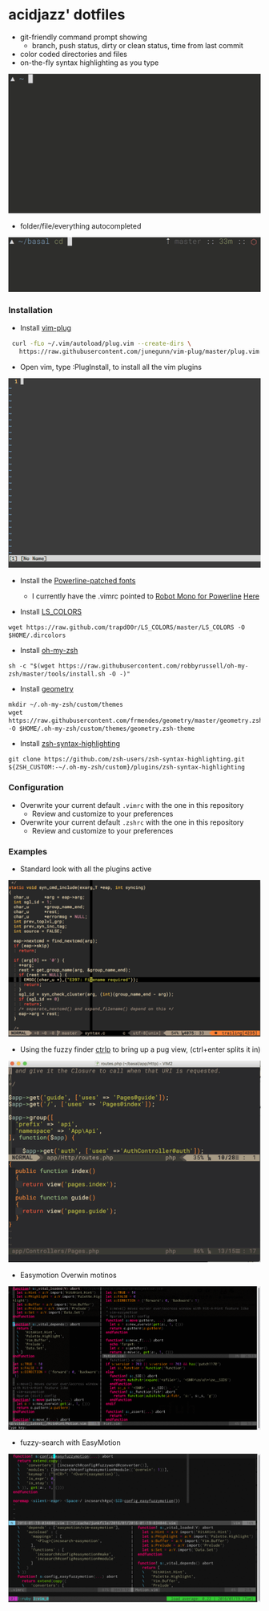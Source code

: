 # acidjazz' dotfiles

* git-friendly command prompt showing 
  * branch, push status, dirty or clean status, time from last commit
* color coded directories and files
* on-the-fly syntax highlighting as you type

![](geometry.gif)

* folder/file/everything autocompleted

![](autocomplete.gif)

### Installation

* Install [vim-plug](https://github.com/junegunn/vim-plug)
```bash
 curl -fLo ~/.vim/autoload/plug.vim --create-dirs \
   https://raw.githubusercontent.com/junegunn/vim-plug/master/plug.vim
```
* Open vim, type :PlugInstall, to install all the vim plugins

![vim-plug](https://raw.githubusercontent.com/junegunn/i/master/vim-plug/installer.gif)

* Install the [Powerline-patched fonts](https://github.com/powerline/fonts)
  * I currently have the .vimrc pointed to [Robot Mono for Powerline](https://github.com/powerline/fonts/blob/master/RobotoMono/Roboto%20Mono%20for%20Powerline.ttf) [Here](https://github.com/acidjazz/dotfiles/blob/master/.vimrc#L143)

* Install [LS_COLORS](https://github.com/trapd00r/LS_COLORS)
```shell
wget https://raw.github.com/trapd00r/LS_COLORS/master/LS_COLORS -O $HOME/.dircolors
```

* Install [oh-my-zsh](https://github.com/robbyrussell/oh-my-zsh)

```shell
sh -c "$(wget https://raw.githubusercontent.com/robbyrussell/oh-my-zsh/master/tools/install.sh -O -)"
```

* Install [geometry](https://github.com/frmendes/geometry)
```shell
mkdir ~/.oh-my-zsh/custom/themes
wget https://raw.githubusercontent.com/frmendes/geometry/master/geometry.zsh -O $HOME/.oh-my-zsh/custom/themes/geometry.zsh-theme
```

* Install [zsh-syntax-highlighting](https://github.com/zsh-users/zsh-syntax-highlighting)

```shell
git clone https://github.com/zsh-users/zsh-syntax-highlighting.git ${ZSH_CUSTOM:-~/.oh-my-zsh/custom}/plugins/zsh-syntax-highlighting
```
 
### Configuration

 * Overwrite your current default `.vimrc` with the one in this repository
   * Review and customize to your preferences
 * Overwrite your current default `.zshrc` with the one in this repository
   * Review and customize to your preferences

### Examples

* Standard look with all the plugins active

![](vim_example.png)

* Using the fuzzy finder [ctrlp](https://github.com/ctrlpvim/ctrlp.vim) to bring up a pug view, (ctrl+enter splits it in)

![](ctrlp.gif)

* Easymotion Overwin motinos

![](https://raw.githubusercontent.com/haya14busa/i/2753bd4dd1dfdf5962dbdbffabf24244e4e14243/easymotion/overwin-motions.gif)

* fuzzy-search with EasyMotion

![](https://raw.githubusercontent.com/haya14busa/i/eab1d12a8bd322223d551956a4fd8a21d5c4bfe9/easymotion/fuzzy-incsearch-easymotion.gif)
  
  

